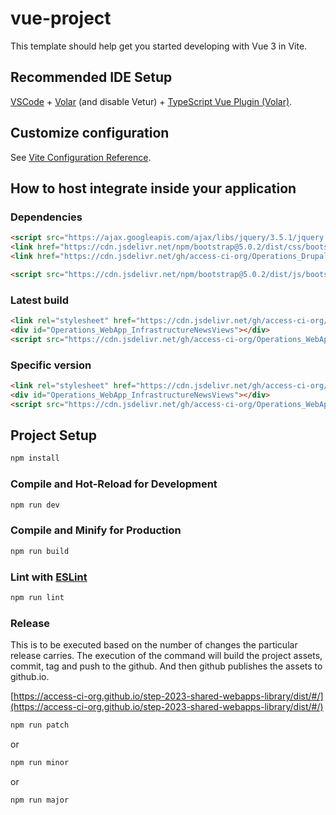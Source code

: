 # vue-project

This template should help get you started developing with Vue 3 in Vite.

## Recommended IDE Setup

[VSCode](https://code.visualstudio.com/) + [Volar](https://marketplace.visualstudio.com/items?itemName=Vue.volar) (and disable Vetur) + [TypeScript Vue Plugin (Volar)](https://marketplace.visualstudio.com/items?itemName=Vue.vscode-typescript-vue-plugin).

## Customize configuration

See [Vite Configuration Reference](https://vitejs.dev/config/).

## How to host integrate inside your application

### Dependencies
```html
<script src="https://ajax.googleapis.com/ajax/libs/jquery/3.5.1/jquery.min.js"></script>
<link href="https://cdn.jsdelivr.net/npm/bootstrap@5.0.2/dist/css/bootstrap.min.css" rel="stylesheet" integrity="sha384-EVSTQN3/azprG1Anm3QDgpJLIm9Nao0Yz1ztcQTwFspd3yD65VohhpuuCOmLASjC" crossorigin="anonymous">
<link href="https://cdn.jsdelivr.net/gh/access-ci-org/Operations_Drupal_Theme/Operations_Drupal_Theme@v0.3.27/b5_ac_connect/css/style.css" rel="stylesheet" crossorigin="anonymous">

<script src="https://cdn.jsdelivr.net/npm/bootstrap@5.0.2/dist/js/bootstrap.bundle.min.js" integrity="sha384-MrcW6ZMFYlzcLA8Nl+NtUVF0sA7MsXsP1UyJoMp4YLEuNSfAP+JcXn/tWtIaxVXM" crossorigin="anonymous"></script>
```

### Latest build
```html
<link rel="stylesheet" href="https://cdn.jsdelivr.net/gh/access-ci-org/Operations_WebApp_InfrastructureNewsViews/dist/assets/index.css">
<div id="Operations_WebApp_InfrastructureNewsViews"></div>
<script src="https://cdn.jsdelivr.net/gh/access-ci-org/Operations_WebApp_InfrastructureNewsViews/dist/assets/index.js"></script>
```

### Specific version
```html
<link rel="stylesheet" href="https://cdn.jsdelivr.net/gh/access-ci-org/Operations_WebApp_InfrastructureNewsViews@0.0.36/dist/assets/index.css">
<div id="Operations_WebApp_InfrastructureNewsViews"></div>
<script src="https://cdn.jsdelivr.net/gh/access-ci-org/Operations_WebApp_InfrastructureNewsViews@0.0.36/dist/assets/index.js"></script>
```

## Project Setup

```sh
npm install
```

### Compile and Hot-Reload for Development

```sh
npm run dev
```

### Compile and Minify for Production

```sh
npm run build
```

### Lint with [ESLint](https://eslint.org/)

```sh
npm run lint
```

### Release

This is to be executed based on the number of changes the particular release carries. 
The execution of the command will build the project assets, commit, tag and push to the github. And then github publishes the assets to github.io.

[https://access-ci-org.github.io/step-2023-shared-webapps-library/dist/#/](https://access-ci-org.github.io/step-2023-shared-webapps-library/dist/#/)

```sh
npm run patch
```
or 
```sh
npm run minor
```
or
```sh
npm run major
```
